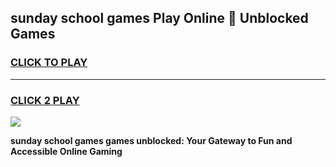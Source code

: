 
## sunday school games Play Online 👋 Unblocked Games
<h3>
<a href="https://news.freeplayer.one?title=sunday_school_games&ref=17GH">CLICK TO PLAY</a></h3>
<hr>

<h3>
<a href="https://news.freeplayer.one?title=sunday_school_games&ref=17GH">CLICK 2 PLAY</a>
  
</h3>

<a href="https://news.freeplayer.one?title=sunday_school_games&ref=17GH/"><img src="https://clearcache.store/games.png"></a>


**sunday school games games unblocked: Your Gateway to Fun and Accessible Online Gaming**
